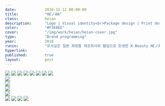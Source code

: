 ```yaml
---
date:             2018-12-12 00:00:00
title:            "HEノAN"
class:            heian
description:      "Logo | Visual identity<br>Package design | Print design"
color:            "#F3E8EE"
cover:            "/img/work/heian/heian-cover.jpg"
type:             "Brand programming"
year:             2018
runin:            "유서깊은 일본 화장품 제조회사와 협업으로 탄생한 K-Beauty HEノAN입니다."
hyperlink:        
published:        true
layout:           post
---
```


<div class="post-content-grid">
  <div class="post-content-column column-1">
    <img class="post-content-screen iphone lazyload" src="{{ site.baseurl }}/img/work/heian/01.jpg" />
    <img class="post-content-screen iphone lazyload" src="{{ site.baseurl }}/img/work/heian/02.jpg" />
    <img class="post-content-screen iphone lazyload" src="{{ site.baseurl }}/img/work/heian/03.jpg" />
    <img class="post-content-screen iphone lazyload" src="{{ site.baseurl }}/img/work/heian/05.jpg" />
    <img class="post-content-screen iphone lazyload" src="{{ site.baseurl }}/img/work/heian/06.jpg" />
    <img class="post-content-screen iphone lazyload" src="{{ site.baseurl }}/img/work/heian/07.jpg" />
    <img class="post-content-screen iphone lazyload" src="{{ site.baseurl }}/img/work/heian/08.jpg" />
    <img class="post-content-screen iphone lazyload" src="{{ site.baseurl }}/img/work/heian/09.gif" />
  </div>
</div>

<div class="post-content-grid">
  <div class="post-content-column column-5">
    <img class="post-content-styleguide lazyload" src="{{ site.baseurl }}/img/work/heian/10_1.jpg" />
  </div>
  <div class="post-content-column column-5 offset-2">
    <img class="post-content-styleguide lazyload" src="{{ site.baseurl }}/img/work/heian/10_2.jpg" />
  </div>
</div>

<div class="post-content-grid">
  <div class="post-content-column column-5">
    <img class="post-content-styleguide lazyload" src="{{ site.baseurl }}/img/work/heian/10_3.jpg" />
  </div>
  <div class="post-content-column column-5 offset-2">
    <img class="post-content-styleguide lazyload" src="{{ site.baseurl }}/img/work/heian/10_4.jpg" />
  </div>
</div>

<div class="post-content-grid">
  <div class="post-content-column column-1">
    <img class="post-content-screen iphone lazyload" src="{{ site.baseurl }}/img/work/heian/11.jpg" />
    <img class="post-content-screen iphone lazyload" src="{{ site.baseurl }}/img/work/heian/12.jpg" />
    <img class="post-content-screen iphone lazyload" src="{{ site.baseurl }}/img/work/heian/13.jpg" />
    <img class="post-content-screen iphone lazyload" src="{{ site.baseurl }}/img/work/heian/14.jpg" />
  </div>
</div>

